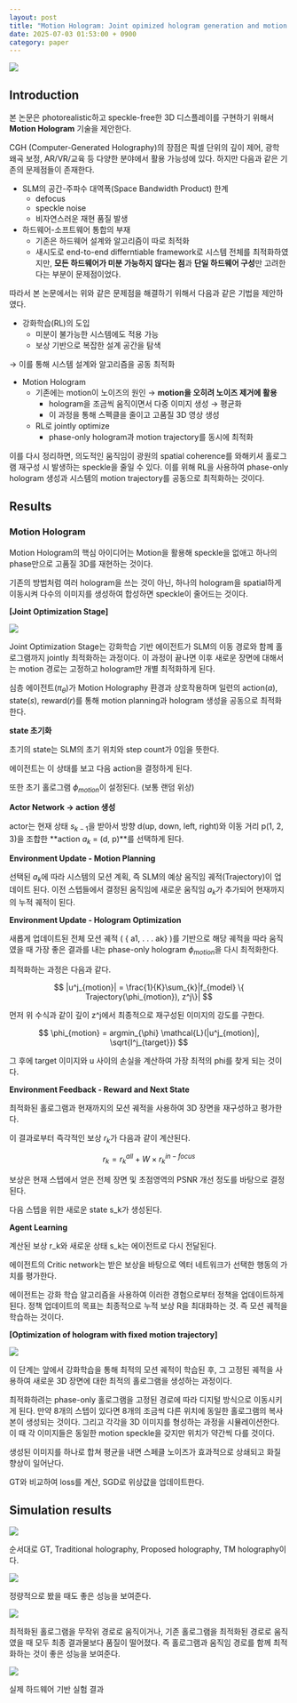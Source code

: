 ```yaml
---
layout: post
title: "Motion Hologram: Joint opimized hologram generation and motion planning for photorealistic 3D displays via reinforcement learning (Science Advances 2025)"
date: 2025-07-03 01:53:00 + 0900
category: paper
---
```

![](/img/motion_hologram/image.png)

## Introduction

본 논문은 photorealistic하고 speckle-free한 3D 디스플레이를 구현하기 위해서 **Motion Hologram** 기술을 제안한다. 

CGH (Computer-Generated Holography)의 장점은 픽셀 단위의 깊이 제어, 광학 왜곡 보정, AR/VR/교육 등 다양한 분야에서 활용 가능성에 있다. 하지만 다음과 같은 기존의 문제점들이 존재한다.

- SLM의 공간-주파수 대역폭(Space Bandwidth Product) 한계
    - defocus
    - speckle noise
    - 비자연스러운 재현 품질 발생
- 하드웨어-소프트웨어 통합의 부재
    - 기존은 하드웨어 설계와 알고리즘이 따로 최적화
    - 새시도로 end-to-end differntiable framework로 시스템 전체를 최적화하였지만, **모든 하드웨어가 미분 가능하지 않다는 점**과 **단일 하드웨어 구성**만 고려한다는 부분이 문제점이었다.

따라서 본 논문에서는 위와 같은 문제점을 해결하기 위해서 다음과 같은 기법을 제안하였다.

- 강화학습(RL)의 도입
    - 미분이 불가능한 시스템에도 적용 가능
    - 보상 기반으로 복잡한 설계 공간을 탐색

→ 이를 통해 시스템 설계와 알고리즘을 공동 최적화

- Motion Hologram
    - 기존에는 motion이 노이즈의 원인 → **motion을 오히려 노이즈 제거에 활용**
        - hologram을 조금씩 움직이면서 다중 이미지 생성 → 평균화
        - 이 과정을 통해 스펙클을 줄이고 고품질 3D 영상 생성
    - RL로 jointly optimize
        - phase-only hologram과 motion trajectory를 동시에 최적화

이를 다시 정리하면, 의도적인 움직임이 광원의 spatial coherence를 와해키셔 홀로그램 재구성 시 발생하는 speckle을 줄일 수 있다. 이를 위해 RL을 사용하여 phase-only hologram 생성과 시스템의 motion trajectory를 공동으로 최적화하는 것이다.

## Results

### Motion Hologram

Motion Hologram의 핵심 아이디어는 Motion을 활용해 speckle을 없애고 하나의 phase만으로 고품질 3D를 재현하는 것이다.

기존의 방법처럼 여러 hologram을 쓰는 것이 아닌, 하나의 hologram을 spatial하게 이동시켜 다수의 이미지를 생성하여 합성하면 speckle이 줄어드는 것이다.

**[Joint Optimization Stage]**

![](/img/motion_hologram/image%201.png)

Joint Optimization Stage는 강화학습 기반 에이전트가 SLM의 이동 경로와 함께 홀로그램까지 jointly 최적화하는 과정이다. 이 과정이 끝나면 이후 새로운 장면에 대해서는 motion 경로는 고정하고 hologram만 개별 최적화하게 된다.

 

심층 에이전트($\pi_\theta$)가 Motion Holography 환경과 상호작용하며 일련의 action(*a*), state(*s*), reward(*r*)를 통해 motion planning과 hologram 생성을 공동으로 최적화한다.

**state 초기화**

초기의 state는 SLM의 초기 위치와 step count가 0임을 뜻한다.

에이전트는 이 상태를 보고 다음 action을 결정하게 된다.

또한 초기 홀로그램 $\phi_{motion}$이 설정된다. (보통 랜덤 위상)

**Actor Network → action 생성**

actor는 현재 상태 $s_{k-1}$을 받아서 방향 d(up, down, left, right)와 이동 거리 p(1, 2, 3)을 조합한 **action $a_k$ = (d, p)**를 선택하게 된다.

**Environment Update - Motion Planning**

선택된 $a_k$에 따라 시스템의 모션 계획, 즉 SLM의 예상 움직임 궤적(Trajectory)이 업데이트 된다. 이전 스텝들에서 결정된 움직임에 새로운 움직임 $a_k$가 추가되어 현재까지의 누적 궤적이 된다.

**Environment Update - Hologram Optimization**

새롭게 업데이트된 전체 모션 궤적 ( { a1, . . . ak} )를 기반으로 해당 궤적을 따라 움직였을 때 가장 좋은 결과를 내는 phase-only hologram $\phi_{motion}$을 다시 최적화한다.

최적화하는 과정은 다음과 같다.

$$
|u^j_{motion}| = \frac{1}{K}\sum_{k}|f_{model} \{ Trajectory(\phi_{motion}), z^j\}|
$$

먼저 위 수식과 같이 깊이 z^j에서 최종적으로 재구성된 이미지의 강도를 구한다.

$$
\phi_{motion} = argmin_{\phi} \mathcal{L}(|u^j_{motion}|, \sqrt{I^j_{target}})
$$

그 후에 target 이미지와 u 사이의 손실을 계산하여 가장 최적의 phi를 찾게 되는 것이다.

**Environment Feedback - Reward and Next State**

최적화된 홀로그램과 현재까지의 모션 궤적을 사용하여 3D 장면을 재구성하고 평가한다.

이 결과로부터 즉각적인 보상 $r_k$가 다음과 같이 계산된다.

$$
r_k = r^{all}_k + W \times r^{in-focus}_k
$$

보상은 현재 스텝에서 얻은 전체 장면 및 초점영역의 PSNR 개선 정도를 바탕으로 결정된다.

다음 스텝을 위한 새로운 state s_k가 생성된다.

**Agent Learning**

계산된 보상 r_k와 새로운 상태 s_k는 에이전트로 다시 전달된다.

에이전트의 Critic network는 받은 보상을 바탕으로 엑터 네트워크가 선택한 행동의 가치를 평가한다.

에이전트는 강화 학습 알고리즘을 사용하여 이러한 경험으로부터 정책을 업데이트하게 된다. 정책 업데이트의 목표는 최종적으로 누적 보상 R을 최대화하는 것. 즉 모션 궤적을 학습하는 것이다.

**[Optimization of hologram with fixed motion trajectory]**

![](/img/motion_hologram/image%202.png)

이 단계는 앞에서 강화학습을 통해 최적의 모션 궤적이 학습된 후, 그 고정된 궤적을 사용하여 새로운 3D 장면에 대한 최적의 홀로그램을 생성하는 과정이다.

최적화하려는 phase-only 홀로그램을 고정된 경로에 따라 디지털 방식으로 이동시키게 된다. 만약 8개의 스텝이 있다면 8개의 조금씩 다른 위치에 동일한 홀로그램의 복사본이 생성되는 것이다. 그리고 각각을 3D 이미지를 형성하는 과정을 시뮬레이션한다. 이 때 각 이미지들은 동일한 motion speckle을 갖지만 위치가 약간씩 다를 것이다.

생성된 이미지를 하나로 합쳐 평균을 내면 스페클 노이즈가 효과적으로 상쇄되고 화질 향상이 일어난다.

GT와 비교하여 loss를 계산, SGD로 위상값을 업데이트한다.

## Simulation results

![](/img/motion_hologram/image%203.png)

순서대로 GT, Traditional holography, Proposed holography, TM holography이다.

![](/img/motion_hologram/image%204.png)

정량적으로 봤을 때도 좋은 성능을 보여준다.

![](/img/motion_hologram/image%205.png)

최적화된 홀로그램을 무작위 경로로 움직이거나, 기존 홀로그램을 최적화된 경로로 움직였을 때 모두 최종 결과물보다 품질이 떨어졌다. 즉 홀로그램과 움직임 경로를 함께 최적화하는 것이 좋은 성능을 보여준다.

![](/img/motion_hologram/image%206.png)

실제 하드웨어 기반 실험 결과

<script type="text/javascript" async
  src="https://polyfill.io/v3/polyfill.min.js?features=es6"></script>
<script type="text/javascript" async
  src="https://cdnjs.cloudflare.com/ajax/libs/mathjax/2.7.7/MathJax.js?config=TeX-MML-AM_CHTML"></script>